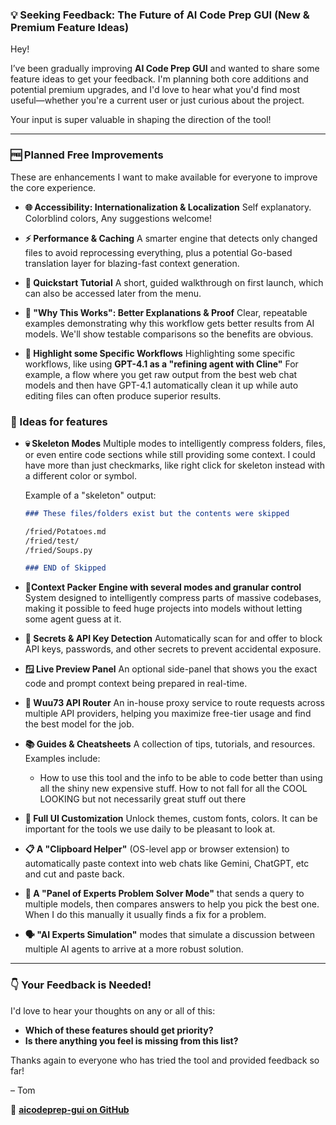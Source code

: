 ### 💡 Seeking Feedback: The Future of AI Code Prep GUI (New & Premium Feature Ideas)

Hey!

I’ve been gradually improving **AI Code Prep GUI** and wanted to share some feature ideas to get your feedback. I'm planning both core additions and potential premium upgrades, and I'd love to hear what you'd find most useful—whether you're a current user or just curious about the project.

Your input is super valuable in shaping the direction of the tool!

---

### 🆓 Planned Free Improvements

These are enhancements I want to make available for everyone to improve the core experience.

- **🌐 Accessibility: Internationalization & Localization**
  Self explanatory. Colorblind colors, Any suggestions welcome!

- **⚡ Performance & Caching**
  A smarter engine that detects only changed files to avoid reprocessing everything, plus a potential Go-based translation layer for blazing-fast context generation.

- **📘 Quickstart Tutorial**
  A short, guided walkthrough on first launch, which can also be accessed later from the menu.

- **🧠 "Why This Works": Better Explanations & Proof**
  Clear, repeatable examples demonstrating why this workflow gets better results from AI models. We'll show testable comparisons so the benefits are obvious.

- **🤖 Highlight some Specific Workflows**
  Highlighting some specific workflows, like using **GPT-4.1 as a "refining agent with Cline"** For example, a flow where you get raw output from the best web chat models and then have GPT-4.1 automatically clean it up while auto editing files can often produce superior results.

### 💎 Ideas for features

- **💀 Skeleton Modes**
  Multiple modes to intelligently compress folders, files, or even entire code sections while still providing some context. I could have more than just checkmarks, like right click for skeleton instead with a different color or symbol.

  Example of a "skeleton" output:

  ```markdown
  ### These files/folders exist but the contents were skipped

  /fried/Potatoes.md
  /fried/test/
  /fried/Soups.py

  ### END of Skipped
  ```

- **🧠Context Packer Engine with several modes and granular control**
  System designed to intelligently compress parts of massive codebases, making it possible to feed huge projects into models without letting some agent guess at it.

- **🔐 Secrets & API Key Detection**
  Automatically scan for and offer to block API keys, passwords, and other secrets to prevent accidental exposure.

- **🪟 Live Preview Panel**
  An optional side-panel that shows you the exact code and prompt context being prepared in real-time.

- **🔁 Wuu73 API Router**
  An in-house proxy service to route requests across multiple API providers, helping you maximize free-tier usage and find the best model for the job.

- **📚 Guides & Cheatsheets**
  A collection of tips, tutorials, and resources. Examples include:

  - How to use this tool and the info to be able to code better than using all the shiny new expensive stuff. How to not fall for all the COOL LOOKING but not necessarily great stuff out there

- **🎨 Full UI Customization**
  Unlock themes, custom fonts, colors. It can be important for the tools we use daily to be pleasant to look at.

- **📋 A "Clipboard Helper"** (OS-level app or browser extension) to automatically paste context into web chats like Gemini, ChatGPT, etc and cut and paste back.

- **👥 A "Panel of Experts Problem Solver Mode"** that sends a query to multiple models, then compares answers to help you pick the best one. When I do this manually it usually finds a fix for a problem.

- **🗣️ "AI Experts Simulation"** modes that simulate a discussion between multiple AI agents to arrive at a more robust solution.

---

### 👇 Your Feedback is Needed!

I'd love to hear your thoughts on any or all of this:

- **Which of these features should get priority?**
- **Is there anything you feel is missing from this list?**

Thanks again to everyone who has tried the tool and provided feedback so far!

– Tom

🔗 **[aicodeprep-gui on GitHub](https://github.com/detroittommy879/aicodeprep-gui)**

```

```
